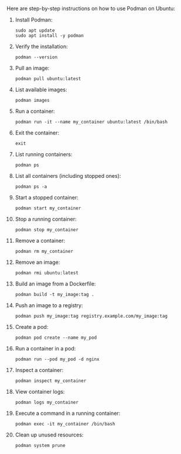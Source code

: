  Here are step-by-step instructions on how to use Podman on Ubuntu:

1. Install Podman:
   ```
   sudo apt update
   sudo apt install -y podman
   ```

2. Verify the installation:
   ```
   podman --version
   ```

3. Pull an image:
   ```
   podman pull ubuntu:latest
   ```

4. List available images:
   ```
   podman images
   ```

5. Run a container:
   ```
   podman run -it --name my_container ubuntu:latest /bin/bash
   ```

6. Exit the container:
   ```
   exit
   ```

7. List running containers:
   ```
   podman ps
   ```

8. List all containers (including stopped ones):
   ```
   podman ps -a
   ```

9. Start a stopped container:
   ```
   podman start my_container
   ```

10. Stop a running container:
    ```
    podman stop my_container
    ```

11. Remove a container:
    ```
    podman rm my_container
    ```

12. Remove an image:
    ```
    podman rmi ubuntu:latest
    ```

13. Build an image from a Dockerfile:
    ```
    podman build -t my_image:tag .
    ```

14. Push an image to a registry:
    ```
    podman push my_image:tag registry.example.com/my_image:tag
    ```

15. Create a pod:
    ```
    podman pod create --name my_pod
    ```

16. Run a container in a pod:
    ```
    podman run --pod my_pod -d nginx
    ```

17. Inspect a container:
    ```
    podman inspect my_container
    ```

18. View container logs:
    ```
    podman logs my_container
    ```

19. Execute a command in a running container:
    ```
    podman exec -it my_container /bin/bash
    ```

20. Clean up unused resources:
    ```
    podman system prune
    ```
